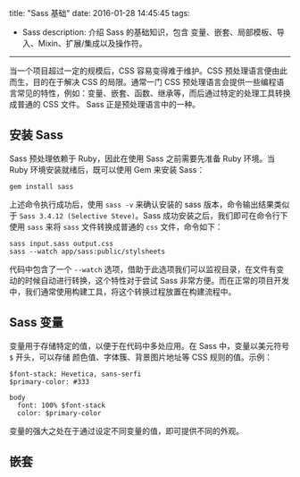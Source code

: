 title: "Sass 基础"
date: 2016-01-28 14:45:45
tags:
  - Sass
description: 介绍 Sass 的基础知识，包含 变量、嵌套、局部模板、导入、Mixin、扩展/集成以及操作符。
---

当一个项目超过一定的规模后，CSS 容易变得难于维护。CSS 预处理语言便由此而生，目的在于解决 CSS 的局限。通常一门 CSS 预处理语言会提供一些编程语言常见的特性，例如：变量、嵌套、函数、继承等，而后通过特定的处理工具转换成普通的 CSS 文件。 Sass 正是预处理语言中的一种。

## 安装  Sass

Sass 预处理依赖于  Ruby，因此在使用 Sass 之前需要先准备 Ruby 环境。当 Ruby 环境安装就绪后，既可以使用 Gem 来安装 Sass：

```
gem install sass
```

上述命令执行成功后，使用 `sass -v` 来确认安装的 sass 版本，命令输出结果类似于 `Sass 3.4.12 (Selective Steve)`。Sass 成功安装之后，我们即可在命令行下使用 `sass` 来将 `sass` 文件转换成普通的 `css` 文件，命令如下：

```
sass input.sass output.css
sass --watch app/sass:public/stylsheets
```

代码中包含了一个 `--watch` 选项，借助于此选项我们可以监视目录，在文件有变动的时候自动进行转换，这个特性对于尝试 Sass 非常方便。而在正常的项目开发中，我们通常使用构建工具，将这个转换过程放置在构建流程中。

## Sass 变量


变量用于存储特定的值，以便于在代码中多处应用。在 Sass 中，变量以美元符号 `$` 开头，可以存储 颜色值、字体簇、背景图片地址等 CSS 规则的值。示例：

```
$font-stack: Hevetica, sans-serfi
$primary-color: #333

body
  font: 100% $font-stack
  color: $primary-color
```

变量的强大之处在于通过设定不同变量的值，即可提供不同的外观。

## 嵌套